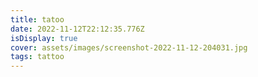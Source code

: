 ```yaml
---
title: tatoo
date: 2022-11-12T22:12:35.776Z
isDisplay: true
cover: assets/images/screenshot-2022-11-12-204031.jpg
tags: tattoo
---
```

